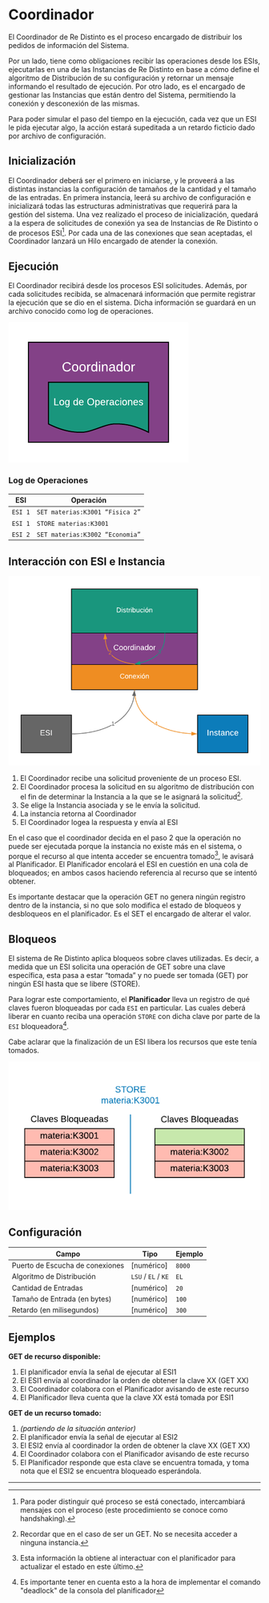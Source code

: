 # Coordinador

El Coordinador de Re Distinto es el proceso encargado de distribuir los pedidos de información del Sistema.

Por un lado, tiene como obligaciones recibir las operaciones desde los ESIs, ejecutarlas en una de las Instancias de Re Distinto en base a cómo define el algoritmo de Distribución de su configuración y retornar un mensaje informando el resultado de ejecución. Por otro lado, es el encargado de gestionar las Instancias que están dentro del Sistema, permitiendo la conexión y desconexión de las mismas.

Para poder simular el paso del tiempo en la ejecución, cada vez que un ESI le pida ejecutar algo, la acción estará supeditada a un retardo ficticio dado por archivo de configuración.

## Inicialización

El Coordinador deberá ser el primero en iniciarse, y le proveerá a las distintas instancias la configuración de tamaños de la cantidad y el tamaño de las entradas. En primera instancia, leerá su archivo de configuración e inicializará todas las estructuras administrativas que requerirá para la gestión del sistema. Una vez realizado el proceso de inicialización, quedará a la espera de solicitudes de conexión ya sea de Instancias de Re Distinto o de procesos ESI[^5]. Por cada una de las conexiones que sean aceptadas, el Coordinador lanzará un Hilo encargado de atender la conexión.

## Ejecución

El Coordinador recibirá desde los procesos ESI solicitudes. Además, por cada solicitudes recibida, se almacenará información que permite registrar la ejecución que se dio en el sistema. Dicha información se guardará en un archivo conocido como log de operaciones.

![Log de Operaciones del Coordinador](assets/log-operaciones.png)

### Log de Operaciones

| ESI     | Operación                       |
|---------|---------------------------------|
| `ESI 1` | `SET materias:K3001 “Fisica 2”` |
| `ESI 1` | `STORE materias:K3001`          |
| `ESI 2` | `SET materias:K3002 “Economia”` |

## Interacción con ESI e Instancia

![Interacción con ESI e Instancia](assets/interaccion-esi-instancia.png)

1. El Coordinador recibe una solicitud proveniente de un proceso ESI.
2. El Coordinador procesa la solicitud en su algoritmo de distribución con el fin de determinar la Instancia a la que se le asignará la solicitud[^6].
3. Se elige la Instancia asociada y se le envía la solicitud.
4. La instancia retorna al Coordinador
5. El Coordinador logea la respuesta y envía al ESI

En el caso que el coordinador decida en el paso 2 que la operación no puede ser ejecutada porque la instancia no existe más en el sistema, o porque el recurso al que intenta acceder se encuentra tomado[^7], le avisará al Planificador. El Planificador encolará el ESI en cuestión en una cola de bloqueados; en ambos casos haciendo referencia al recurso que se intentó obtener.

Es importante destacar que la operación GET no genera ningún registro dentro de la instancia, si no que solo modifica el estado de bloqueos y desbloqueos en el planificador. Es el SET el encargado de alterar el valor.

## Bloqueos

El sistema de Re Distinto aplica bloqueos sobre claves utilizadas. Es decir, a medida que un ESI solicita una operación de GET sobre una clave específica, esta pasa a estar “tomada” y no puede ser tomada (GET) por ningún ESI hasta que se libere (STORE).

Para lograr este comportamiento, el **Planificador** lleva un registro de qué claves fueron bloqueadas por cada `ESI` en particular. Las cuales deberá liberar en cuanto reciba una operación `STORE` con dicha clave por parte de la `ESI` bloqueadora[^8].

Cabe aclarar que la finalización de un ESI libera los recursos que este tenía tomados.

![Claves de un STORE](assets/claves-store.png)

## Configuración

| Campo                           | Tipo                | Ejemplo |
|---------------------------------|---------------------|---------|
| Puerto de Escucha de conexiones | [numérico]          | `8000`  |
| Algoritmo de Distribución       | `LSU` / `EL` / `KE` | `EL`    |
| Cantidad de Entradas            | [numérico]          | `20`    |
| Tamaño de Entrada (en bytes)    | [numérico]          | `100`   |
| Retardo (en milisegundos)       | [numérico]          | `300`   |

## Ejemplos

**GET de recurso disponible:**

1. El planificador envía la señal de ejecutar al ESI1
2. El ESI1 envía al coordinador la orden de obtener la clave XX (GET XX)
3. El Coordinador colabora con el Planificador avisando de este recurso
4. El Planificador lleva cuenta que la clave XX está tomada por ESI1

**GET de un recurso tomado:**

1. _(partiendo de la situación anterior)_
2. El planificador envía la señal de ejecutar al ESI2
3. El ESI2 envía al coordinador la orden de obtener la clave XX (GET XX)
4. El Coordinador colabora con el Planificador avisando de este recurso
5. El Planificador responde que esta clave se encuentra tomada, y toma nota que el ESI2 se encuentra bloqueado esperándola.

---
[^5]: Para poder distinguir qué proceso se está conectado, intercambiará mensajes con el proceso (este procedimiento se conoce como handshaking).
[^6]: Recordar que en el caso de ser un GET. No se necesita acceder a ninguna instancia.
[^7]: Esta información la obtiene al interactuar con el planificador para actualizar el estado en este último.
[^8]: Es importante tener en cuenta esto a la hora de implementar el comando "deadlock" de la consola del planificador
